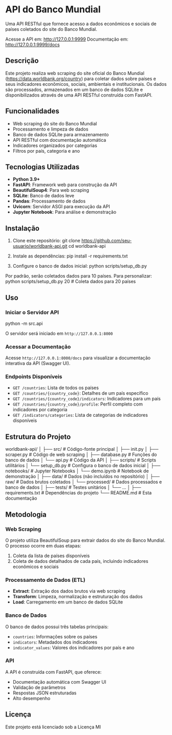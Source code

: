 # API do Banco Mundial

Uma API RESTful que fornece acesso a dados econômicos e sociais de países coletados do site do Banco Mundial.

Acesse a API em: http://127.0.0.1:9999
Documentação em: http://127.0.0.1:9999/docs

## Descrição

Este projeto realiza web scraping do site oficial do Banco Mundial (https://data.worldbank.org/country) para coletar dados sobre países e seus indicadores econômicos, sociais, ambientais e institucionais. Os dados são processados, armazenados em um banco de dados SQLite e disponibilizados através de uma API RESTful construída com FastAPI.

## Funcionalidades

- Web scraping do site do Banco Mundial
- Processamento e limpeza de dados
- Banco de dados SQLite para armazenamento
- API RESTful com documentação automática
- Indicadores organizados por categorias
- Filtros por país, categoria e ano

## Tecnologias Utilizadas

- **Python 3.9+**
- **FastAPI**: Framework web para construção da API
- **BeautifulSoup4**: Para web scraping
- **SQLite**: Banco de dados leve
- **Pandas**: Processamento de dados
- **Uvicorn**: Servidor ASGI para execução da API
- **Jupyter Notebook**: Para análise e demonstração

## Instalação

1. Clone este repositório:
git clone https://github.com/seu-usuario/worldbank-api.git
cd worldbank-api

2. Instale as dependências:
pip install -r requirements.txt

3. Configure o banco de dados inicial:
python scripts/setup_db.py

Por padrão, serão coletados dados para 10 países. Para personalizar:
python scripts/setup_db.py 20  # Coleta dados para 20 países

## Uso

### Iniciar o Servidor API
python -m src.api

O servidor será iniciado em `http://127.0.0.1:8000`

### Acessar a Documentação

Acesse `http://127.0.0.1:8000/docs` para visualizar a documentação interativa da API (Swagger UI).

### Endpoints Disponíveis

- `GET /countries`: Lista de todos os países
- `GET /countries/{country_code}`: Detalhes de um país específico
- `GET /countries/{country_code}/indicators`: Indicadores para um país
- `GET /countries/{country_code}/profile`: Perfil completo com indicadores por categoria
- `GET /indicators/categories`: Lista de categorias de indicadores disponíveis

## Estrutura do Projeto
worldbank-api/
│
├── src/                  # Código-fonte principal
│   ├── init.py
│   ├── scraper.py        # Código de web scraping
│   ├── database.py       # Funções do banco de dados
│   └── api.py            # Código da API
│
├── scripts/              # Scripts utilitários
│   └── setup_db.py       # Configura o banco de dados inicial
│
├── notebooks/            # Jupyter Notebooks
│   └── demo.ipynb        # Notebook de demonstração
│
├── data/                 # Dados (não incluídos no repositório)
│   ├── raw/              # Dados brutos coletados
│   └── processed/        # Dados processados e banco de dados
│
├── tests/                # Testes unitários
│   └── ...
│
├── requirements.txt      # Dependências do projeto
└── README.md             # Esta documentação

## Metodologia

### Web Scraping

O projeto utiliza BeautifulSoup para extrair dados do site do Banco Mundial. O processo ocorre em duas etapas:
1. Coleta da lista de países disponíveis
2. Coleta de dados detalhados de cada país, incluindo indicadores econômicos e sociais

### Processamento de Dados (ETL)

- **Extract**: Extração dos dados brutos via web scraping
- **Transform**: Limpeza, normalização e estruturação dos dados
- **Load**: Carregamento em um banco de dados SQLite

### Banco de Dados

O banco de dados possui três tabelas principais:
- `countries`: Informações sobre os países
- `indicators`: Metadados dos indicadores
- `indicator_values`: Valores dos indicadores por país e ano

### API

A API é construída com FastAPI, que oferece:
- Documentação automática com Swagger UI
- Validação de parâmetros
- Respostas JSON estruturadas
- Alto desempenho

## Licença

Este projeto está licenciado sob a Licença MI
